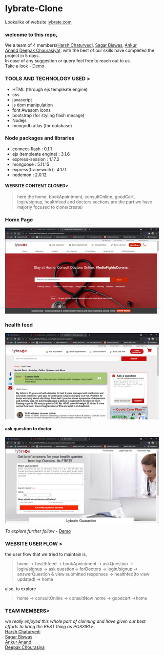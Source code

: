 # lybrate-Clone
Lookalike of website [lybrate.com](https://www.lybrate.com/?lpt=NAV)

### welcome to this repo,

We a team of 4 members([Harsh Chaturvedi](https://github.com/harshchaturvedi1),  [Sagar Biswas](https://github.com/mrsagar105),
[Ankur Anand](https://github.com/ankuranand598),[Deepak Chourasiya](https://github.com/deepak-chaurasiyaa)), with the best of our skills have completed the project in 5 days.
<br>
In case of any suggestion or query feel free to reach out to us. 
<br>
Take a look - [Demo](https://lybrate.herokuapp.com/)

### TOOLS AND TECHNOLOGY USED >

- HTML (through ejs templeate engine)
- css
- javascript
- js dom manipulation
- font Awesom icons
- bootstrap (for styling flash mesage)
- Nodejs    
- mongodb atlas (for database)

### Node packages and libraries

- connect-flash      :  0.1.1
- ejs (templeate engine) :  3.1.6
- express-session    :  1.17.2
- mongoose           :  5.11.15
- express(framework) :  4.17.1
- nodemon : 2.0.12

#### WEBSITE CONTENT CLONED>

> here the home, bookApointment, consultOnline, goodCart, login/signup, healthfeed and doctors sections are the part we have majorly focused to clone(create)

### Home Page

![Home](src/public/images/home.png)

### health feed

![Home](src/public/images/healthfeeed.png)

#### ask question to doctor

![Home](src/public/images/askques.png)

_To explore further follow_ - [Demo](https://lybrate.herokuapp.com/)

### WEBSITE USER FLOW >

the user flow that we tried to maintain is,

> home -> healthfeed -> bookApointment -> askQuestion -> login/signup -> ask question-> forDoctors -> login/signup -> answerQuestion & view submitted responses -> healthfed(to view updated) -> home

also, to explore

> home -> consultOnline -> consultNow
> home -> goodcart ->home

### TEAM MEMBERS>

_we really enjoyed this whole part of clonning and have given our best efforts to bring the BEST thing as POSSIBLE._
<br>
[Harsh Chaturvedi](https://github.com/harshchaturvedi1)<br>
[Sagar Biswas](https://github.com/mrsagar105)<br>
[Ankur Anand](https://github.com/ankuranand598)<br>
[Deepak Chourasiya](https://github.com/deepak-chaurasiyaa)

